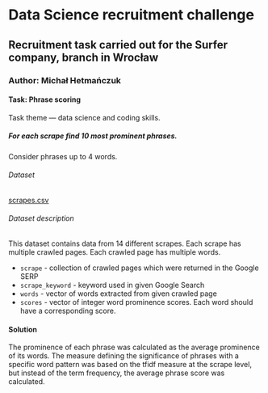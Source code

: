 # Data Science recruitment challenge
## Recruitment task carried out for the Surfer company, branch in Wrocław
### Author: Michał Hetmańczuk
#### Task: Phrase scoring
Task theme — data science and coding skills.

##### For each scrape find 10 most prominent phrases.

Consider phrases up to 4 words.

###### Dataset

[scrapes.csv](https://s3-us-west-2.amazonaws.com/secure.notion-static.com/610644d8-ce87-408f-8c25-84268b3ca151/scrapes.csv)

###### Dataset description

This dataset contains data from 14 different scrapes. Each scrape has multiple crawled pages. Each crawled page has multiple words.

- `scrape` - collection of crawled pages which were returned in the Google SERP
- `scrape_keyword` - keyword used in given Google Search
- `words` - vector of words extracted from given crawled page
- `scores` - vector of integer word prominence scores. Each word should have a corresponding score.

#### Solution
The prominence of each phrase was calculated as the average prominence of its words. 
The measure defining the significance of phrases with a specific word pattern was based on the tfidf measure at the scrape level,
 but instead of the term frequency, the average phrase score was calculated.
